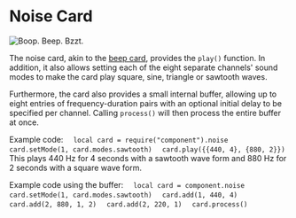 # Noise Card

![Boop. Beep. Bzzt.](item:computronics:oc_parts@8)

The noise card, akin to the [beep card](beep_card.md), provides the `play()` function. In addition, it also allows setting each of the eight separate channels' sound modes to make the card play square, sine, triangle or sawtooth waves.

Furthermore, the card also provides a small internal buffer, allowing up to eight entries of frequency-duration pairs with an optional initial delay to be specified per channel. Calling `process()` will then process the entire buffer at once.

Example code:
`  local card = require("component").noise`
`  card.setMode(1, card.modes.sawtooth)`
`  card.play({{440, 4}, {880, 2}})`
This plays 440 Hz for 4 seconds with a sawtooth wave form and 880 Hz for 2 seconds with a square wave form.

Example code using the buffer:
`  local card = component.noise`
`  card.setMode(1, card.modes.sawtooth)`
`  card.add(1, 440, 4)`
`  card.add(2, 880, 1, 2)`
`  card.add(2, 220, 1)`
`  card.process()`
